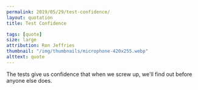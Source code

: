 ```yaml
---
permalink: 2019/05/29/test-confidence/
layout: quotation
title: Test Confidence

tags: [quote]
size: large
attribution: Ron Jeffries
thumbnail: "/img/thumbnails/microphone-420x255.webp"
alttext: quote
---
```


The tests give us confidence that when we screw up, we'll find out before anyone else does.
